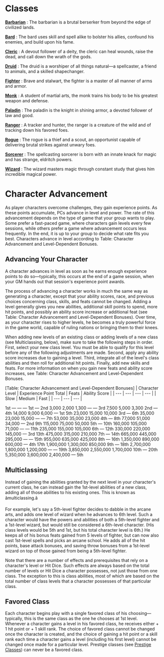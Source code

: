 # Classes

**[Barbarian](classes/barbarian.html#_barbarian)** : The barbarian is a brutal berserker from beyond the edge of civilized lands.

**[Bard](classes/bard.html#_bard)** : The bard uses skill and spell alike to bolster his allies, confound his enemies, and build upon his fame.

**[Cleric](classes/cleric.html#_cleric)** : A devout follower of a deity, the cleric can heal wounds, raise the dead, and call down the wrath of the gods.

**[Druid](classes/druid.html#_druid)** : The druid is a worshiper of all things natural—a spellcaster, a friend to animals, and a skilled shapechanger.

**[Fighter](classes/fighter.html#_fighter)** : Brave and stalwart, the fighter is a master of all manner of arms and armor.

**[Monk](classes/monk.html#_monk)** : A student of martial arts, the monk trains his body to be his greatest weapon and defense.

**[Paladin](classes/paladin.html#_paladin)** : The paladin is the knight in shining armor, a devoted follower of law and good.

**[Ranger](classes/ranger.html#_ranger)** : A tracker and hunter, the ranger is a creature of the wild and of tracking down his favored foes.

**[Rogue](classes/rogue.html#_rogue)** : The rogue is a thief and a scout, an opportunist capable of delivering brutal strikes against unwary foes.

**[Sorcerer](classes/sorcerer.html#_sorcerer)** : The spellcasting sorcerer is born with an innate knack for magic and has strange, eldritch powers.

**[Wizard](classes/wizard.html#_wizard)** : The wizard masters magic through constant study that gives him incredible magical power.

# Character Advancement

As player characters overcome challenges, they gain experience points. As these points accumulate, PCs advance in level and power. The rate of this advancement depends on the type of game that your group wants to play. Some prefer a fast-paced game, where characters gain levels every few sessions, while others prefer a game where advancement occurs less frequently. In the end, it is up to your group to decide what rate fits you best. Characters advance in level according to Table: Character Advancement and Level-Dependent Bonuses.

## Advancing Your Character

A character advances in level as soon as he earns enough experience points to do so—typically, this occurs at the end of a game session, when your GM hands out that session's experience point awards.

The process of advancing a character works in much the same way as generating a character, except that your ability scores, race, and previous choices concerning class, skills, and feats cannot be changed. Adding a level generally gives you new abilities, additional skill points to spend, more hit points, and possibly an ability score increase or additional feat (see Table: Character Advancement and Level-Dependent Bonuses). Over time, as your character rises to higher levels, he becomes a truly powerful force in the game world, capable of ruling nations or bringing them to their knees.

When adding new levels of an existing class or adding levels of a new class (see Multiclassing, below), make sure to take the following steps in order. First, select your new class level. You must be able to qualify for this level before any of the following adjustments are made. Second, apply any ability score increases due to gaining a level. Third, integrate all of the level's class abilities and then roll for additional hit points. Finally, add new skills and feats. For more information on when you gain new feats and ability score increases, see Table: Character Advancement and Level-Dependent Bonuses.

[Table: Character Advancement and Level-Dependent Bonuses]
| Character Level | Experience Point Total | Feats | Ability Score |
| --- | --- | --- | --- |
| Slow | Medium | Fast |
| --- | --- | --- |
<tbody>
<tr class="odd">
<td>1st</td>
<td>—</td>
<td>—</td>
<td>—</td>
<td>1st</td>
<td>—</td>
</tr>
<tr class="even">
<td>2nd</td>
<td>3,000</td>
<td>2,000</td>
<td>1,300</td>
<td>—</td>
<td>—</td>
</tr>
<tr class="odd">
<td>3rd</td>
<td>7,500</td>
<td>5,000</td>
<td>3,300</td>
<td>2nd</td>
<td>—</td>
</tr>
<tr class="even">
<td>4th</td>
<td>14,000</td>
<td>9,000</td>
<td>6,000</td>
<td>—</td>
<td>1st</td>
</tr>
<tr class="odd">
<td>5th</td>
<td>23,000</td>
<td>15,000</td>
<td>10,000</td>
<td>3rd</td>
<td>—</td>
</tr>
<tr class="even">
<td>6th</td>
<td>35,000</td>
<td>23,000</td>
<td>15,000</td>
<td>—</td>
<td>—</td>
</tr>
<tr class="odd">
<td>7th</td>
<td>53,000</td>
<td>35,000</td>
<td>23,000</td>
<td>4th</td>
<td>—</td>
</tr>
<tr class="even">
<td>8th</td>
<td>77,000</td>
<td>51,000</td>
<td>34,000</td>
<td>—</td>
<td>2nd</td>
</tr>
<tr class="odd">
<td>9th</td>
<td>115,000</td>
<td>75,000</td>
<td>50,000</td>
<td>5th</td>
<td>—</td>
</tr>
<tr class="even">
<td>10th</td>
<td>160,000</td>
<td>105,000</td>
<td>71,000</td>
<td>—</td>
<td>—</td>
</tr>
<tr class="odd">
<td>11th</td>
<td>235,000</td>
<td>155,000</td>
<td>105,000</td>
<td>6th</td>
<td>—</td>
</tr>
<tr class="even">
<td>12th</td>
<td>330,000</td>
<td>220,000</td>
<td>145,000</td>
<td>—</td>
<td>3rd</td>
</tr>
<tr class="odd">
<td>13th</td>
<td>475,000</td>
<td>315,000</td>
<td>210,000</td>
<td>7th</td>
<td>—</td>
</tr>
<tr class="even">
<td>14th</td>
<td>665,000</td>
<td>445,000</td>
<td>295,000</td>
<td>—</td>
<td>—</td>
</tr>
<tr class="odd">
<td>15th</td>
<td>955,000</td>
<td>635,000</td>
<td>425,000</td>
<td>8th</td>
<td>—</td>
</tr>
<tr class="even">
<td>16th</td>
<td>1,350,000</td>
<td>890,000</td>
<td>600,000</td>
<td>—</td>
<td>4th</td>
</tr>
<tr class="odd">
<td>17th</td>
<td>1,900,000</td>
<td>1,300,000</td>
<td>850,000</td>
<td>9th</td>
<td>—</td>
</tr>
<tr class="even">
<td>18th</td>
<td>2,700,000</td>
<td>1,800,000</td>
<td>1,200,000</td>
<td>—</td>
<td>—</td>
</tr>
<tr class="odd">
<td>19th</td>
<td>3,850,000</td>
<td>2,550,000</td>
<td>1,700,000</td>
<td>10th</td>
<td>—</td>
</tr>
<tr class="even">
<td>20th</td>
<td>5,350,000</td>
<td>3,600,000</td>
<td>2,400,000</td>
<td>—</td>
<td>5th</td>
</tr>
</tbody>

## Multiclassing

Instead of gaining the abilities granted by the next level in your character's current class, he can instead gain the 1st-level abilities of a new class, adding all of those abilities to his existing ones. This is known as âmulticlassing.â

For example, let's say a 5th-level fighter decides to dabble in the arcane arts, and adds one level of wizard when he advances to 6th level. Such a character would have the powers and abilities of both a 5th-level fighter and a 1st-level wizard, but would still be considered a 6th-level character. (His class levels would be 5th and 1st, but his total character level is 6th.) He keeps all of his bonus feats gained from 5 levels of fighter, but can now also cast 1st-level spells and picks an arcane school. He adds all of the hit points, base attack bonuses, and saving throw bonuses from a 1st-level wizard on top of those gained from being a 5th-level fighter.

Note that there are a number of effects and prerequisites that rely on a character's level or Hit Dice. Such effects are always based on the total number of levels or Hit Dice a character possesses, not just those from one class. The exception to this is class abilities, most of which are based on the total number of class levels that a character possesses of that particular class.

## Favored Class

Each character begins play with a single favored class of his choosing—typically, this is the same class as the one he chooses at 1st level. Whenever a character gains a level in his favored class, he receives either + 1 hit point or + 1 skill rank. The choice of favored class cannot be changed once the character is created, and the choice of gaining a hit point or a skill rank each time a character gains a level (including his first level) cannot be changed once made for a particular level. Prestige classes (see [Prestige Classes](prestigeClasses.html)) can never be a favored class.

